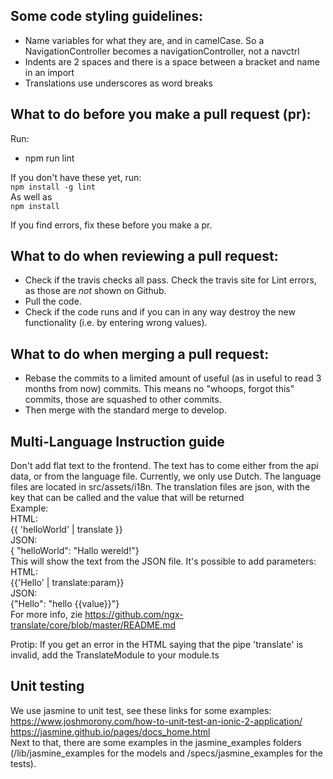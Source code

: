 ## Some code styling guidelines:
 - Name variables for what they are, and in camelCase. So a NavigationController becomes a navigationController, not a navctrl
 - Indents are 2 spaces and there is a space between a bracket and name in an import
 - Translations use underscores as word breaks

## What to do before you make a pull request (pr):
Run:
- npm run lint

If you don't have these yet, run: <br/>
`npm install -g lint`<br/>
As well as<br/>
`npm install`<br/>

If you find errors, fix these before you make a pr.

## What to do when reviewing a pull request:
- Check if the travis checks all pass. Check the travis site for Lint errors, as those are *not* shown on Github.
- Pull the code.
- Check if the code runs and if you can in any way destroy the new functionality (i.e. by entering wrong values).

## What to do when merging a pull request:
- Rebase the commits to a limited amount of useful (as in useful to read 3 months from now) commits. This means no "whoops, forgot this" commits, those are squashed to other commits.
- Then merge with the standard merge to develop.

## Multi-Language Instruction guide
Don't add flat text to the frontend. The text has to come either from the api data, or from the language file. Currently, we only use Dutch. The language files are located in src/assets/i18n. The translation files are json, with the key that can be called and the value that will be returned<br />
Example:<br />
HTML:<br />
{{ 'helloWorld' | translate }} <br />
JSON:<br />
{ "helloWorld": "Hallo wereld!"} <br />
This will show the text from the JSON file.
It's possible to add parameters: <br />
HTML: <br />
{{'Hello' | translate:param}} <br />
JSON: <br />
{"Hello": "hello {{value}}"} <br />
For more info, zie https://github.com/ngx-translate/core/blob/master/README.md

Protip: If you get an error in the HTML saying that the pipe 'translate' is invalid, add the TranslateModule to your module.ts

## Unit testing
We use jasmine to unit test, see these links for some examples: <br />
https://www.joshmorony.com/how-to-unit-test-an-ionic-2-application/ <br />
https://jasmine.github.io/pages/docs_home.html <br />
Next to that, there are some examples in the jasmine_examples folders (/lib/jasmine_examples for the models and /specs/jasmine_examples for the tests).
